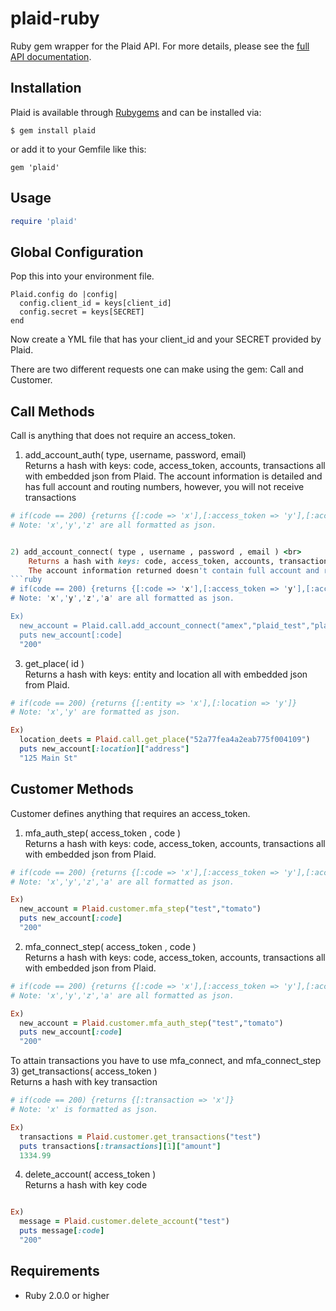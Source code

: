 # plaid-ruby

Ruby gem wrapper for the Plaid API. For more details, please see the [full API documentation](https://plaid.com/docs).

## Installation

Plaid is available through [Rubygems](http://rubygems.org/gems/plaid) and can be installed via:

```
$ gem install plaid
```

or add it to your Gemfile like this:

```
gem 'plaid'
```

## Usage

```ruby
require 'plaid'
```
## Global Configuration
Pop this into your environment file.
```
Plaid.config do |config|
  config.client_id = keys[client_id]
  config.secret = keys[SECRET]
end
```

Now create a YML file that has your client_id and your SECRET provided by Plaid.

There are two different requests one can make using the gem: Call and Customer.

## Call Methods

Call is anything that does not require an access_token.

1) add_account_auth( type, username, password, email) <br>
    Returns a hash with keys: code, access_token, accounts, transactions all with embedded json from Plaid.
    The account information is detailed and has full account and routing numbers, however, you will
    not receive transactions
```ruby
# if(code == 200) {returns {[:code => 'x'],[:access_token => 'y'],[:accounts => 'z']}
# Note: 'x','y','z' are all formatted as json.


2) add_account_connect( type , username , password , email ) <br>
    Returns a hash with keys: code, access_token, accounts, transactions all with embedded json from Plaid.
    The account information returned doesn't contain full account and routing numbers
```ruby
# if(code == 200) {returns {[:code => 'x'],[:access_token => 'y'],[:accounts => 'z'],[:transactions => 'a']}
# Note: 'x','y','z','a' are all formatted as json.

Ex)
  new_account = Plaid.call.add_account_connect("amex","plaid_test","plaid_good","test@gmail.com")
  puts new_account[:code]
  "200"
```
3) get_place( id ) <br>
     Returns a hash with keys: entity and location all with embedded json from Plaid.
```ruby
# if(code == 200) {returns {[:entity => 'x'],[:location => 'y']}
# Note: 'x','y' are formatted as json.

Ex)
  location_deets = Plaid.call.get_place("52a77fea4a2eab775f004109")
  puts new_account[:location]["address"]
  "125 Main St"
```

## Customer Methods

Customer defines anything that requires an access_token.

1) mfa_auth_step( access_token , code ) <br>
    Returns a hash with keys: code, access_token, accounts, transactions all with embedded json from Plaid.
```ruby
# if(code == 200) {returns {[:code => 'x'],[:access_token => 'y'],[:accounts => 'z'],[:transactions => 'a']}
# Note: 'x','y','z','a' are all formatted as json.

Ex)
  new_account = Plaid.customer.mfa_step("test","tomato")
  puts new_account[:code]
  "200"
```

2) mfa_connect_step( access_token , code ) <br>
    Returns a hash with keys: code, access_token, accounts, transactions all with embedded json from Plaid.
```ruby
# if(code == 200) {returns {[:code => 'x'],[:access_token => 'y'],[:accounts => 'z'],[:transactions => 'a']}
# Note: 'x','y','z','a' are all formatted as json.

Ex)
  new_account = Plaid.customer.mfa_auth_step("test","tomato")
  puts new_account[:code]
  "200"
```

To attain transactions you have to use mfa_connect, and mfa_connect_step
3) get_transactions( access_token ) <br>
    Returns a hash with key transaction
```ruby
# if(code == 200) {returns {[:transaction => 'x']}
# Note: 'x' is formatted as json.

Ex)
  transactions = Plaid.customer.get_transactions("test")
  puts transactions[:transactions][1]["amount"]
  1334.99
```

4) delete_account( access_token ) <br>
    Returns a hash with key code
```ruby

Ex)
  message = Plaid.customer.delete_account("test")
  puts message[:code]
  "200"
```

## Requirements

* Ruby 2.0.0 or higher
